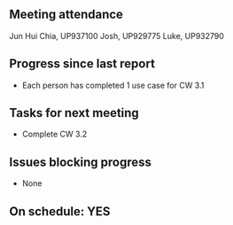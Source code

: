 
## Meeting attendance

Jun Hui Chia, UP937100
Josh, UP929775
Luke, UP932790

## Progress since last report

* Each person has completed 1 use case for CW 3.1

## Tasks for next meeting

* Complete CW 3.2

## Issues blocking progress

* None

## On schedule: YES
